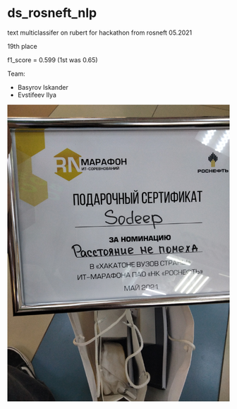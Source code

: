 # ds_rosneft_nlp
text multiclassifer on rubert for hackathon from rosneft 05.2021

19th place

f1_score = 0.599
(1st was 0.65)

Team:
- Basyrov Iskander
- Evstifeev Ilya

![Diploma](/diploma.jpg)
